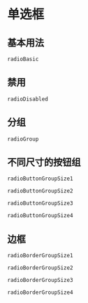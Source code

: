 # 单选框
## 基本用法
```widget
radioBasic
```

## 禁用
```widget
radioDisabled
```

## 分组
```widget
radioGroup
```

## 不同尺寸的按钮组
```widget
radioButtonGroupSize1
```
```widget
radioButtonGroupSize2
```
```widget
radioButtonGroupSize3
```
```widget
radioButtonGroupSize4
```

## 边框
```widget
radioBorderGroupSize1
```
```widget
radioBorderGroupSize2
```
```widget
radioBorderGroupSize3
```
```widget
radioBorderGroupSize4
```